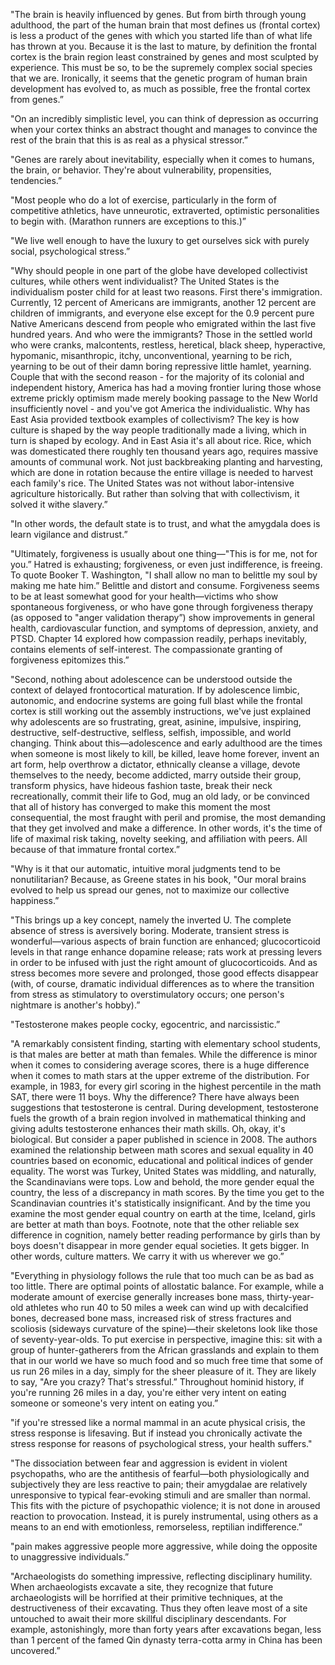 ---
---

"The brain is heavily influenced by genes. But from birth through young adulthood, the part of the human brain that most defines us (frontal cortex) is less a product of the genes with which you started life than of what life has thrown at you. Because it is the last to mature, by definition the frontal cortex is the brain region least constrained by genes and most sculpted by experience. This must be so, to be the supremely complex social species that we are. Ironically, it seems that the genetic program of human brain development has evolved to, as much as possible, free the frontal cortex from genes.”

"On an incredibly simplistic level, you can think of depression as occurring when your cortex thinks an abstract thought and manages to convince the rest of the brain that this is as real as a physical stressor.”

"Genes are rarely about inevitability, especially when it comes to humans, the brain, or behavior. They're about vulnerability, propensities, tendencies.”

"Most people who do a lot of exercise, particularly in the form of competitive athletics, have unneurotic, extraverted, optimistic personalities to begin with. (Marathon runners are exceptions to this.)”

"We live well enough to have the luxury to get ourselves sick with purely social, psychological stress.”

"Why should people in one part of the globe have developed collectivist cultures, while others went individualist? The United States is the individualism poster child for at least two reasons. First there's immigration. Currently, 12 percent of Americans are immigrants, another 12 percent are children of immigrants, and everyone else except for the 0.9 percent pure Native Americans descend from people who emigrated within the last five hundred years. And who were the immigrants? Those in the settled world who were cranks, malcontents, restless, heretical, black sheep, hyperactive, hypomanic, misanthropic, itchy, unconventional, yearning to be rich, yearning to be out of their damn boring repressive little hamlet, yearning. Couple that with the second reason - for the majority of its colonial and independent history, America has had a moving frontier luring those whose extreme prickly optimism made merely booking passage to the New World insufficiently novel - and you've got America the individualistic.
Why has East Asia provided textbook examples of collectivism? The key is how culture is shaped by the way people traditionally made a living, which in turn is shaped by ecology. And in East Asia it's all about rice. Rice, which was domesticated there roughly ten thousand years ago, requires massive amounts of communal work. Not just backbreaking planting and harvesting, which are done in rotation because the entire village is needed to harvest each family's rice. The United States was not without labor-intensive agriculture historically. But rather than solving that with collectivism, it solved it withe slavery.”

"In other words, the default state is to trust, and what the amygdala does is learn vigilance and distrust.”

"Ultimately, forgiveness is usually about one thing—"This is for me, not for you.” Hatred is exhausting; forgiveness, or even just indifference, is freeing. To quote Booker T. Washington, "I shall allow no man to belittle my soul by making me hate him.” Belittle and distort and consume. Forgiveness seems to be at least somewhat good for your health—victims who show spontaneous forgiveness, or who have gone through forgiveness therapy (as opposed to "anger validation therapy”) show improvements in general health, cardiovascular function, and symptoms of depression, anxiety, and PTSD. Chapter 14 explored how compassion readily, perhaps inevitably, contains elements of self-interest. The compassionate granting of forgiveness epitomizes this.”


"Second, nothing about adolescence can be understood outside the context of delayed frontocortical maturation. If by adolescence limbic, autonomic, and endocrine systems are going full blast while the frontal cortex is still working out the assembly instructions, we've just explained why adolescents are so frustrating, great, asinine, impulsive, inspiring, destructive, self-destructive, selfless, selfish, impossible, and world changing. Think about this—adolescence and early adulthood are the times when someone is most likely to kill, be killed, leave home forever, invent an art form, help overthrow a dictator, ethnically cleanse a village, devote themselves to the needy, become addicted, marry outside their group, transform physics, have hideous fashion taste, break their neck recreationally, commit their life to God, mug an old lady, or be convinced that all of history has converged to make this moment the most consequential, the most fraught with peril and promise, the most demanding that they get involved and make a difference. In other words, it's the time of life of maximal risk taking, novelty seeking, and affiliation with peers. All because of that immature frontal cortex.”

"Why is it that our automatic, intuitive moral judgments tend to be nonutilitarian? Because, as Greene states in his book, "Our moral brains evolved to help us spread our genes, not to maximize our collective happiness.”

"This brings up a key concept, namely the inverted U. The complete absence of stress is aversively boring. Moderate, transient stress is wonderful—various aspects of brain function are enhanced; glucocorticoid levels in that range enhance dopamine release; rats work at pressing levers in order to be infused with just the right amount of glucocorticoids. And as stress becomes more severe and prolonged, those good effects disappear (with, of course, dramatic individual differences as to where the transition from stress as stimulatory to overstimulatory occurs; one person's nightmare is another's hobby).”

"Testosterone makes people cocky, egocentric, and narcissistic.”

"A remarkably consistent finding, starting with elementary school students, is that males are better at math than females. While the difference is minor when it comes to considering average scores, there is a huge difference when it comes to math stars at the upper extreme of the distribution. For example, in 1983, for every girl scoring in the highest percentile in the math SAT, there were 11 boys.
Why the difference? There have always been suggestions that testosterone is central. During development, testosterone fuels the growth of a brain region involved in mathematical thinking and giving adults testosterone enhances their math skills. Oh, okay, it's biological. But consider a paper published in science in 2008. The authors examined the relationship between math scores and sexual equality in 40 countries based on economic, educational and political indices of gender equality. The worst was Turkey, United States was middling, and naturally, the Scandinavians were tops. Low and behold, the more gender equal the country, the less of a discrepancy in math scores. By the time you get to the Scandinavian countries it's statistically insignificant. And by the time you examine the most gender equal country on earth at the time, Iceland, girls are better at math than boys. Footnote, note that the other reliable sex difference in cognition, namely better reading performance by girls than by boys doesn't disappear in more gender equal societies. It gets bigger. In other words, culture matters. We carry it with us wherever we go.”

"Everything in physiology follows the rule that too much can be as bad as too little. There are optimal points of allostatic balance. For example, while a moderate amount of exercise generally increases bone mass, thirty-year-old athletes who run 40 to 50 miles a week can wind up with decalcified bones, decreased bone mass, increased risk of stress fractures and scoliosis (sideways curvature of the spine)—their skeletons look like those of seventy-year-olds. To put exercise in perspective, imagine this: sit with a group of hunter-gatherers from the African grasslands and explain to them that in our world we have so much food and so much free time that some of us run 26 miles in a day, simply for the sheer pleasure of it. They are likely to say, "Are you crazy? That's stressful.” Throughout hominid history, if you're running 26 miles in a day, you're either very intent on eating someone or someone's very intent on eating you.”

"if you're stressed like a normal mammal in an acute physical crisis, the stress response is lifesaving. But if instead you chronically activate the stress response for reasons of psychological stress, your health suffers."

"The dissociation between fear and aggression is evident in violent psychopaths, who are the antithesis of fearful—both physiologically and subjectively they are less reactive to pain; their amygdalae are relatively unresponsive to typical fear-evoking stimuli and are smaller than normal. This fits with the picture of psychopathic violence; it is not done in aroused reaction to provocation. Instead, it is purely instrumental, using others as a means to an end with emotionless, remorseless, reptilian indifference.”

"pain makes aggressive people more aggressive, while doing the opposite to unaggressive individuals.”

"Archaeologists do something impressive, reflecting disciplinary humility. When archaeologists excavate a site, they recognize that future archaeologists will be horrified at their primitive techniques, at the destructiveness of their excavating. Thus they often leave most of a site untouched to await their more skillful disciplinary descendants. For example, astonishingly, more than forty years after excavations began, less than 1 percent of the famed Qin dynasty terra-cotta army in China has been uncovered.”
